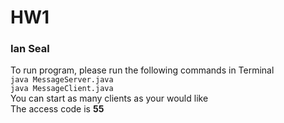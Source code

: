 # HW1
### Ian Seal

To run program, please run the following commands in Terminal<br>
`java MessageServer.java`<br>
`java MessageClient.java`<br>
You can start as many clients as your would like<br>
The access code is **55**